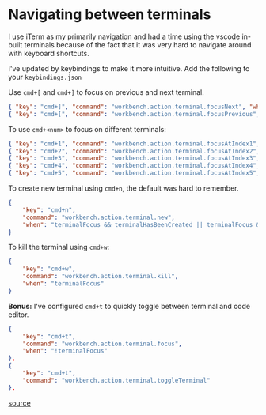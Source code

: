 # Navigating between terminals

I use iTerm as my primarily navigation and had a time using the vscode in-built
terminals because of the fact that it was very hard to navigate around with
keyboard shortcuts.

I've updated by keybindings to make it more intuitive. Add the following to your
`keybindings.json`

Use `cmd+[` and `cmd+]` to focus on previous and next terminal.

```json
{ "key": "cmd+]", "command": "workbench.action.terminal.focusNext", "when": "terminalFocus"},
{ "key": "cmd+[", "command": "workbench.action.terminal.focusPrevious", "when": "terminalFocus"},
```

To use `cmd+<num>` to focus on different terminals:

```json
{ "key": "cmd+1", "command": "workbench.action.terminal.focusAtIndex1", "when": "terminalFocus"},
{ "key": "cmd+2", "command": "workbench.action.terminal.focusAtIndex2", "when": "terminalFocus"},
{ "key": "cmd+3", "command": "workbench.action.terminal.focusAtIndex3", "when": "terminalFocus"},
{ "key": "cmd+4", "command": "workbench.action.terminal.focusAtIndex4", "when": "terminalFocus"},
{ "key": "cmd+5", "command": "workbench.action.terminal.focusAtIndex5", "when": "terminalFocus"},
```


To create new terminal using `cmd+n`, the default was hard to remember.

```json
{
    "key": "cmd+n",
    "command": "workbench.action.terminal.new",
    "when": "terminalFocus && terminalHasBeenCreated || terminalFocus && terminalProcessSupported"
}
```

To kill the terminal using `cmd+w`:

```json
{
    "key": "cmd+w",
    "command": "workbench.action.terminal.kill",
    "when": "terminalFocus"
}
```

**Bonus:** I've configured `cmd+t` to quickly toggle between terminal and code editor.

```json
{
    "key": "cmd+t",
    "command": "workbench.action.terminal.focus",
    "when": "!terminalFocus"
},
{
    "key": "cmd+t",
    "command": "workbench.action.terminal.toggleTerminal"
},
```

[source](https://github.com/jbranchaud/til/blob/master/vscode/toggle-between-terminals.md)
